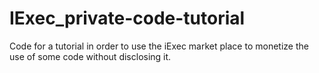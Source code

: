 # IExec_private-code-tutorial
Code for a tutorial in order to use the iExec market place to monetize the use of some code without disclosing it.
